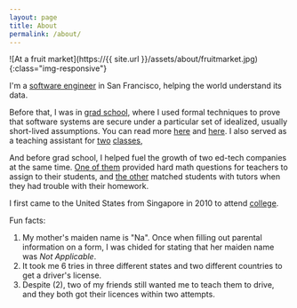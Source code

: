 ```yaml
---
layout: page
title: About
permalink: /about/
---
```


![At a fruit market](https://{{ site.url }}/assets/about/fruitmarket.jpg){:class="img-responsive"}

I'm a [software engineer](https://mixpanel.com/) in San Francisco,
helping the world understand its data.

Before that, I was in [grad school](http://www.cmu.edu/), 
where I used formal techniques to prove that software systems are secure under 
a particular set of idealized, usually short-lived assumptions.
You can read more [here](http://dl.acm.org/citation.cfm?id=3035926) 
and [here](http://dl.acm.org/citation.cfm?id=2790516).
I also served as a teaching assistant for [two](https://www.ece.cmu.edu/courses/items/18631.html) 
[classes](https://www.ece.cmu.edu/~ece734/),

And before grad school, I helped fuel the growth of two ed-tech companies at the same time.
[One of them](https://edfinity.com/) provided hard math questions for teachers to assign to their students,
and [the other](https://www.yup.com/) 
matched students with tutors when they had trouble with their homework.

I first came to the United States from Singapore in 2010 to attend 
[college](https://www.stanford.edu/).

Fun facts: 
1. My mother's maiden name is "Na". Once when filling out parental information 
    on a form, I was chided for stating that her maiden name was *Not Applicable*.
2. It took me 6 tries in three different states and 
	two different countries to get a driver's license.
3. Despite (2), two of my friends still wanted me to teach them to drive,
	and they both got their licences within two attempts.
 


